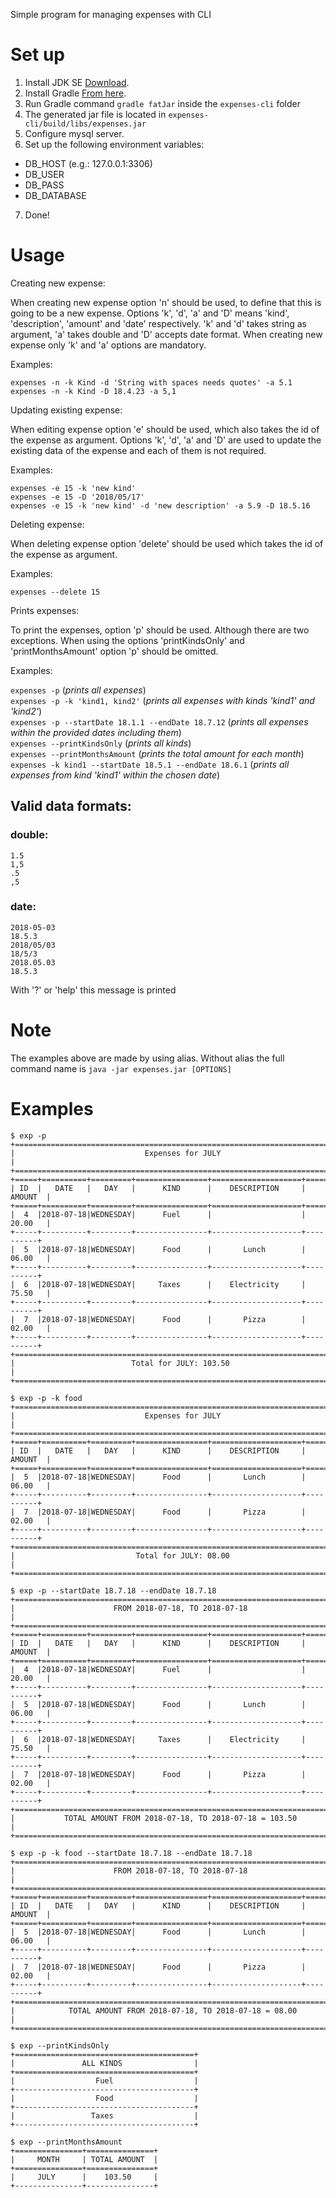 Simple program for managing expenses with CLI

# Set up
1. Install JDK SE [Download](http://www.oracle.com/technetwork/java/javase/downloads/jdk8-downloads-2133151.html).  
2. Install Gradle [From here](https://gradle.org/install). 
3. Run Gradle command ```gradle fatJar``` inside the ```expenses-cli``` folder
4. The generated jar file is located in ```expenses-cli/build/libs/expenses.jar```
5. Configure mysql server.
6. Set up the following environment variables:
 - DB_HOST (e.g.: 127.0.0.1:3306)
 - DB_USER
 - DB_PASS
 - DB_DATABASE 
7. Done!

# Usage
Creating new expense:

When creating new expense option 'n' should be used,
to define that this is going to be a new expense.
Options 'k', 'd', 'a' and 'D' means 'kind', 'description',
'amount' and 'date' respectively. 'k' and 'd' takes string as
argument, 'a' takes double and 'D' accepts date format. When
creating new expense only 'k' and 'a' options are mandatory.

Examples:

```
expenses -n -k Kind -d 'String with spaces needs quotes' -a 5.1 
expenses -n -k Kind -D 18.4.23 -a 5,1
```  

Updating existing expense:

When editing expense option 'e' should be used, which also takes
the id of the expense as argument. Options 'k', 'd', 'a' and 'D'
are used to update the existing data of the expense and each of
them is not required.

Examples:

```
expenses -e 15 -k 'new kind' 
expenses -e 15 -D '2018/05/17'
expenses -e 15 -k 'new kind' -d 'new description' -a 5.9 -D 18.5.16
```  

Deleting expense:

When deleting expense option 'delete' should be used which takes
the id of the expense as argument.

Examples:

```expenses --delete 15```  

Prints expenses:

To print the expenses, option 'p' should be used. Although there are two
exceptions. When using the options 'printKindsOnly' and 'printMonthsAmount'
option 'p' should be omitted.

Examples:

```expenses -p``` (*prints all expenses*)  
```expenses -p -k 'kind1, kind2'``` (*prints all expenses with kinds 'kind1' and 'kind2'*)  
```expenses -p --startDate 18.1.1 --endDate 18.7.12``` (*prints all expenses within the provided dates including them*)  
```expenses --printKindsOnly``` (*prints all kinds*)  
```expenses --printMonthsAmount``` (*prints the total amount for each month*)  
```expenses -k kind1 --startDate 18.5.1 --endDate 18.6.1``` (*prints all expenses from kind 'kind1' within the chosen date*)

## Valid data formats:

### double:
```
1.5
1,5
.5
,5
``` 
### date:
```
2018-05-03
18.5.3
2018/05/03
18/5/3
2018.05.03
18.5.3
```

With '?' or 'help' this message is printed

# Note
The examples above are made by using alias. Without alias the full command name is ```java -jar expenses.jar [OPTIONS]```

# Examples
```
$ exp -p
+===========================================================================+
|                             Expenses for JULY                             |
+===========================================================================+
+=====+==========+=========+================+====================+==========+
| ID  |   DATE   |   DAY   |      KIND      |    DESCRIPTION     |  AMOUNT  |
+=====+==========+=========+================+====================+==========+
|  4  |2018-07-18|WEDNESDAY|      Fuel      |                    |  20.00   |
+-----+----------+---------+----------------+--------------------+----------+
|  5  |2018-07-18|WEDNESDAY|      Food      |       Lunch        |  06.00   |
+-----+----------+---------+----------------+--------------------+----------+
|  6  |2018-07-18|WEDNESDAY|     Taxes      |    Electricity     |  75.50   |
+-----+----------+---------+----------------+--------------------+----------+
|  7  |2018-07-18|WEDNESDAY|      Food      |       Pizza        |  02.00   |
+-----+----------+---------+----------------+--------------------+----------+
+===========================================================================+
|                          Total for JULY: 103.50                           |
+===========================================================================+
```
```
$ exp -p -k food
+===========================================================================+
|                             Expenses for JULY                             |
+===========================================================================+
+=====+==========+=========+================+====================+==========+
| ID  |   DATE   |   DAY   |      KIND      |    DESCRIPTION     |  AMOUNT  |
+=====+==========+=========+================+====================+==========+
|  5  |2018-07-18|WEDNESDAY|      Food      |       Lunch        |  06.00   |
+-----+----------+---------+----------------+--------------------+----------+
|  7  |2018-07-18|WEDNESDAY|      Food      |       Pizza        |  02.00   |
+-----+----------+---------+----------------+--------------------+----------+
+===========================================================================+
|                           Total for JULY: 08.00                           |
+===========================================================================+
```
```
$ exp -p --startDate 18.7.18 --endDate 18.7.18
+===========================================================================+
|                      FROM 2018-07-18, TO 2018-07-18                       |
+===========================================================================+
+=====+==========+=========+================+====================+==========+
| ID  |   DATE   |   DAY   |      KIND      |    DESCRIPTION     |  AMOUNT  |
+=====+==========+=========+================+====================+==========+
|  4  |2018-07-18|WEDNESDAY|      Fuel      |                    |  20.00   |
+-----+----------+---------+----------------+--------------------+----------+
|  5  |2018-07-18|WEDNESDAY|      Food      |       Lunch        |  06.00   |
+-----+----------+---------+----------------+--------------------+----------+
|  6  |2018-07-18|WEDNESDAY|     Taxes      |    Electricity     |  75.50   |
+-----+----------+---------+----------------+--------------------+----------+
|  7  |2018-07-18|WEDNESDAY|      Food      |       Pizza        |  02.00   |
+-----+----------+---------+----------------+--------------------+----------+
+===========================================================================+
|           TOTAL AMOUNT FROM 2018-07-18, TO 2018-07-18 = 103.50            |
+===========================================================================+
```
```
$ exp -p -k food --startDate 18.7.18 --endDate 18.7.18
+===========================================================================+
|                      FROM 2018-07-18, TO 2018-07-18                       |
+===========================================================================+
+=====+==========+=========+================+====================+==========+
| ID  |   DATE   |   DAY   |      KIND      |    DESCRIPTION     |  AMOUNT  |
+=====+==========+=========+================+====================+==========+
|  5  |2018-07-18|WEDNESDAY|      Food      |       Lunch        |  06.00   |
+-----+----------+---------+----------------+--------------------+----------+
|  7  |2018-07-18|WEDNESDAY|      Food      |       Pizza        |  02.00   |
+-----+----------+---------+----------------+--------------------+----------+
+===========================================================================+
|            TOTAL AMOUNT FROM 2018-07-18, TO 2018-07-18 = 08.00            |
+===========================================================================+
```
```
$ exp --printKindsOnly
+========================================+
|               ALL KINDS                |
+========================================+
|                  Fuel                  |
+----------------------------------------+
|                  Food                  |
+----------------------------------------+
|                 Taxes                  |
+----------------------------------------+
```
```
$ exp --printMonthsAmount
+===============+===============+
|     MONTH     | TOTAL AMOUNT  |
+===============+===============+
|     JULY      |    103.50     |
+---------------+---------------+
```
